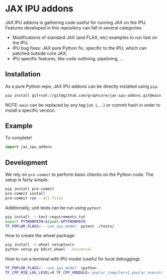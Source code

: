 # JAX IPU addons

JAX IPU addons is gathering code useful for running JAX on the IPU. Features developed in this repository can fall in several categories:
* Modifications of standard JAX (and FLAX, etc) examples to run fast on the IPU.
* IPU bug fixes: JAX pure Python fix, specific to the IPU, which can patched outside core JAX;
* IPU specific features, like  code outlining, pipelining, ...

## Installation

As a pure Python repo, JAX IPU addons can be directly installed using `pip`:
```bash
pip install git+ssh://git@github.com/graphcore/jax-ipu-addons.git@main
```
NOTE: `main` can be replaced by any tag (`v0.1`, ...) or commit hash in order to install a specific version.

## Example

To complete!
```python
import jax_ipu_addons
```

## Development

We rely on `pre-commit` to perform basic checks on the Python code. The setup is fairly simple:
```bash
pip install pre-commit
pre-commit install
pre-commit run --all-files
```

Additionally, unit tests can be run using `pytest`:
```bash
pip install -r test-requirements.txt
export PYTHONPATH=$(pwd):$PYTHONPATH
TF_POPLAR_FLAGS='--use_ipu_model' pytest ./tests/
```

How to create the wheel package:
```bash
pip install -U wheel setuptools
python setup.py bdist_wheel --universal
```

How to run a terminal with IPU model (useful for local debugging):
```bash
TF_POPLAR_FLAGS='--use_ipu_model' ipython
TF_CPP_MIN_LOG_LEVEL=0 TF_CPP_VMODULE='poplar_compiler=1,poplar_executor=1' TF_POPLAR_FLAGS='--use_ipu_model' ipython
```
